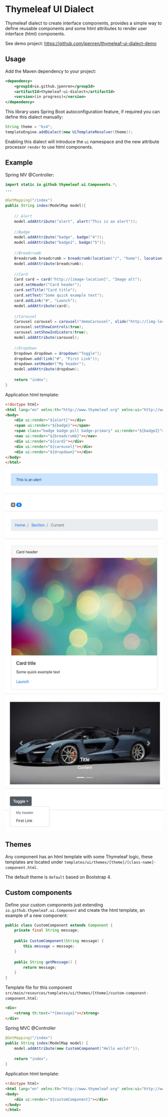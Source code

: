 # Thymeleaf UI Dialect
Thymeleaf dialect to create interface components, provides a simple way to define reusable components and some html attributes to render user interface (html) components.

See demo project: https://github.com/jpenren/thymeleaf-ui-dialect-demo

Usage
-----

Add the Maven dependency to your project:
```xml
<dependency>
	<groupId>io.github.jpenren</groupId>
	<artifactId>thymeleaf-ui-dialect</artifactId>
	<version>(in progress)</version>
</dependency>
```

This library uses Spring Boot autoconfiguration feature, if required you can define this dialect manually:
```java
String theme = "bs4";
templateEngine.addDialect(new UiTemplateResolver(theme));
```

Enabling this dialect will introduce the `ui` namespace and the new attribute processor `render` to use html components.


Example
--------

Spring MV @Controller:

```java
import static io.github.thymeleaf.ui.Components.*;
...

@GetMapping("/index")
public String index(ModelMap model){
	
    // Alert
    model.addAttribute("alert", alert("This is an alert"));	
    
    //Badge
    model.addAttribute("badge", badge("4"));
    model.addAttribute("badge2", badge("5"));
    
    //Breadcrumb
    Breadcrumb breadcrumb = breadcrumb(location("/", "home"), location("/", "admin"), location("current-page"));
    model.addAttribute(breadcrumb);
    
    //Card
    Card card = card("http://[image-location]", "Image alt");
    card.setHeader("Card header");
    card.setTitle("Card title");
    card.setText("Some quick example text");
    card.addLink("#", "Launch");
    model.addAttribute(card);
    
    //Carousel
    Carousel carousel = carousel("demoCarousel", slide("http://[img-location]"), slide("http://img-location"));
    carousel.setShowControls(true);
    carousel.setShowIndicators(true);
    model.addAttribute(carousel);
    
    //Dropdown
    Dropdown dropdown = dropdown("Toggle");
    dropdown.add(link("#", "First Link"));
    dropdown.setHeader("My header");
    model.addAttribute(dropdown);
    
    return "index";
}
```

Application html template:

```html
<!doctype html>
<html lang="en" xmlns:th="http://www.thymeleaf.org" xmlns:ui="http://www.thymeleaf.org/ui">
<body>
    <div ui:render="${alert}"></div>
    <span ui:render="${badge}"></span>
    <span class="badge badge-pill badge-primary" ui:render="${badge2}"></span>
    <nav ui:render="${breadcrumb}"></nav>
    <div ui:render="${card}"></div>
    <div ui:render="${carousel}"></div>
    <div ui:render="${dropdown}"></div>
</body>
</html>
```

<img src="https://raw.githubusercontent.com/jpenren/thymeleaf-ui-dialect/master/doc/components.jpg" width="600">


Themes
--------

Any component has an html template with some Thymeleaf logic, these templates are located under `templates/ui/themes/[theme]/[class-name]-component.html`. 

The default theme is `default` based on Bootstrap 4.


Custom components
-------

Define your custom components just extending `io.github.thymeleaf.ui.Component` and create the html template, an example of a new component:

```java
public class CustomComponent extends Component {
    private final String message;

    public CustomComponent(String message) {
        this.message = message;
    }

    public String getMessage() {
        return message;
    }
}
```

Template file for this component `src/main/resources/templates/ui/themes/[theme]/custom-component-component.html`:
```html
<div>
    <strong th:text="*{message}"></strong>
</div>
```

Spring MVC @Controller

```java
@GetMapping("/index")
public String index(ModelMap model) {
    model.addAttribute(new CustomComponent("Hello world!"));
    
    return "index";
}
```

Application html template:

```html
<!doctype html>
<html lang="en" xmlns:th="http://www.thymeleaf.org" xmlns:ui="http://www.thymeleaf.org/ui">
<body>
    <div ui:render="${customComponent}"></div>
</body>
</html>
```
